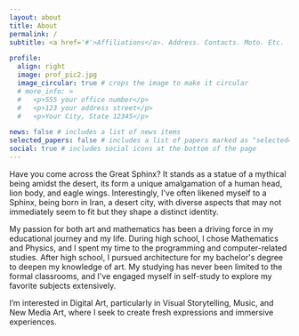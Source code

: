 ```yaml
---
layout: about
title: About
permalink: /
subtitle: <a href='#'>Affiliations</a>. Address. Contacts. Moto. Etc.

profile:
  align: right
  image: prof_pic2.jpg
  image_circular: true # crops the image to make it circular
  # more_info: >
  #   <p>555 your office number</p>
  #   <p>123 your address street</p>
  #   <p>Your City, State 12345</p>

news: false # includes a list of news items
selected_papers: false # includes a list of papers marked as "selected={true}"
social: true # includes social icons at the bottom of the page
---
```


Have you come across the Great Sphinx? It stands as a statue of a mythical being amidst the desert, its form a unique amalgamation of a human head, lion body, and eagle wings. Interestingly, I've often likened myself to a Sphinx, being born in Iran, a desert city, with diverse aspects that may not immediately seem to fit but they shape a distinct identity.


My passion for both art and mathematics has been a driving force in my educational journey and my life. During high school, I chose Mathematics and Physics, and I spent my time  to the  programming and computer-related studies. After  high school, I pursued architecture for my bachelor's degree to deepen my knowledge of art. My studying has never been limited to the formal classrooms, and I've engaged myself in self-study to explore my favorite subjects extensively.

I’m interested in Digital Art, particularly in Visual Storytelling, Music, and New Media Art, where I seek to create fresh expressions and immersive experiences.
